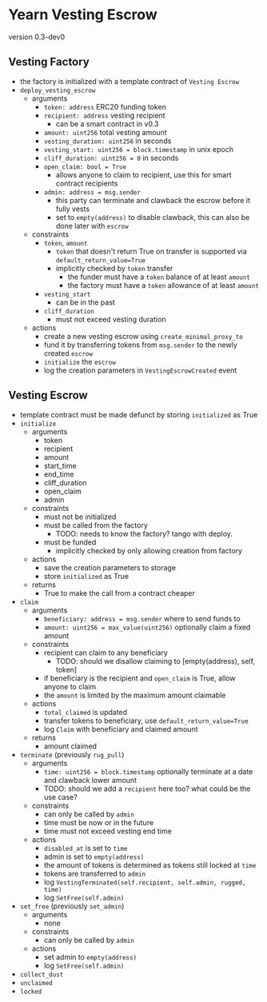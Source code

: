 # Yearn Vesting Escrow

version 0.3-dev0

## Vesting Factory

- the factory is initialized with a template contract of `Vesting Escrow`
- `deploy_vesting_escrow`
    - arguments
        - `token: address` ERC20 funding token
        - `recipient: address` vesting recipient
            - can be a smart contract in v0.3
        - `amount: uint256` total vesting amount
        - `vesting_duration: uint256` in seconds
        - `vesting_start: uint256 = block.timestamp` in unix epoch
        - `cliff_duration: uint256 = 0` in seconds
        - `open_claim: bool = True`
            - allows anyone to claim to recipient, use this for smart contract recipients
        - `admin: address = msg.sender`
            - this party can terminate and clawback the escrow before it fully vests
            - set to `empty(address)` to disable clawback, this can also be done later with `escrow`
    - constraints
        - `token`, `amount`
            - `token` that doesn't return True on transfer is supported via `default_return_value=True`
            - implicitly checked by `token` transfer
                - the funder must have a `token` balance of at least `amount`
                - the factory must have a `token` allowance of at least `amount`
        - `vesting_start`
            - can be in the past
        - `cliff_duration`
            - must not exceed vesting duration
    - actions
        - create a new vesting escrow using `create_minimal_proxy_to`
        - fund it by transferring tokens from `msg.sender` to the newly created `escrow`
        - `initialize` the `escrow`
        - log the creation parameters in `VestingEscrowCreated` event


## Vesting Escrow

- template contract must be made defunct by storing `initialized` as True
- `initialize`
    - arguments
        - token
        - recipient
        - amount
        - start_time
        - end_time
        - cliff_duration
        - open_claim
        - admin
    - constraints
        - must not be initialized
        - must be called from the factory
            - TODO: needs to know the factory? tango with deploy.
        - must be funded
            - implicitly checked by only allowing creation from factory
    - actions
        - save the creation parameters to storage
        - store `initialized` as True
    - returns
        - True to make the call from a contract cheaper
- `claim`
    - arguments
        - `beneficiary: address = msg.sender` where to send funds to
        - `amount: uint256 = max_value(uint256)` optionally claim a fixed amount
    - constraints
        - recipient can claim to any beneficiary
            - TODO: should we disallow claiming to [empty(address), self, token]
        - if beneficiary is the recipient and `open_claim` is True, allow anyone to claim
        - the `amount` is limited by the maximum amount claimable
    - actions
        - `total_claimed` is updated
        - transfer tokens to beneficiary, use `default_return_value=True`
        - log `Claim` with beneficiary and claimed amount
    - returns
        - amount claimed
- `terminate` (previously `rug_pull`)
    - arguments
        - `time: uint256 = block.timestamp` optionally terminate at a date and clawback lower amount
        - TODO: should we add a `recipient` here too? what could be the use case?
    - constraints
        - can only be called by `admin`
        - time must be now or in the future
        - time must not exceed vesting end time
    - actions
        - `disabled_at` is set to `time`
        - admin is set to `empty(address)`
        - the amount of tokens is determined as tokens still locked at `time`
        - tokens are transferred to `admin`
        - log `VestingTerminated(self.recipient, self.admin, rugged, time)`
        - log `SetFree(self.admin)`
- `set_free` (previously `set_admin`)
    - arguments
        - none
    - constraints
        - can only be called by `admin`
    - actions
        - set admin to `empty(address)`
        - log `SetFree(self.admin)`
- `collect_dust`
- `unclaimed`
- `locked`
